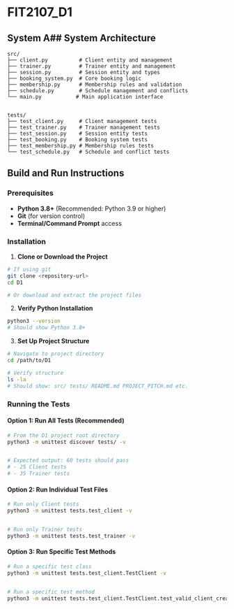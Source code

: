 # FIT2107_D1
## System A## System Architecture


```
src/
├── client.py          # Client entity and management
├── trainer.py         # Trainer entity and management 
├── session.py         # Session entity and types
├── booking_system.py  # Core booking logic
├── membership.py      # Membership rules and validation
├── schedule.py        # Schedule management and conflicts
└── main.py           # Main application interface


tests/
├── test_client.py     # Client management tests
├── test_trainer.py    # Trainer management tests
├── test_session.py    # Session entity tests
├── test_booking.py    # Booking system tests
├── test_membership.py # Membership rules tests
└── test_schedule.py   # Schedule and conflict tests
```


## Build and Run Instructions


### Prerequisites


- **Python 3.8+** (Recommended: Python 3.9 or higher)
- **Git** (for version control)
- **Terminal/Command Prompt** access


### Installation


1. **Clone or Download the Project**
  ```bash
  # If using git
  git clone <repository-url>
  cd D1
 
  # Or download and extract the project files
  ```


2. **Verify Python Installation**
  ```bash
  python3 --version
  # Should show Python 3.8+
  ```


3. **Set Up Project Structure**
  ```bash
  # Navigate to project directory
  cd /path/to/D1
 
  # Verify structure
  ls -la
  # Should show: src/ tests/ README.md PROJECT_PITCH.md etc.
  ```


### Running the Tests


#### Option 1: Run All Tests (Recommended)
```bash
# From the D1 project root directory
python3 -m unittest discover tests/ -v


# Expected output: 60 tests should pass
# - 25 Client tests
# - 35 Trainer tests
```


#### Option 2: Run Individual Test Files
```bash
# Run only Client tests
python3 -m unittest tests.test_client -v


# Run only Trainer tests 
python3 -m unittest tests.test_trainer -v
```


#### Option 3: Run Specific Test Methods
```bash
# Run a specific test class
python3 -m unittest tests.test_client.TestClient -v


# Run a specific test method
python3 -m unittest tests.test_client.TestClient.test_valid_client_creation_standard_membership -v
```
